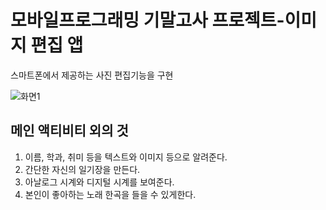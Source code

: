 # 모바일프로그래밍 기말고사 프로젝트-이미지 편집 앱 
스마트폰에서 제공하는 사진 편집기능을 구현

![화면1](https://user-images.githubusercontent.com/52282493/107151435-ee17f580-69a5-11eb-8790-e81e3d3f6947.gif)



## 메인 액티비티 외의 것
1. 이름, 학과, 취미 등을 텍스트와 이미지 등으로 알려준다.
2. 간단한 자신의 일기장을 만든다.
3. 아날로그 시계와 디지털 시계를 보여준다.
4. 본인이 좋아하는 노래 한곡을 들을 수 있게한다.


